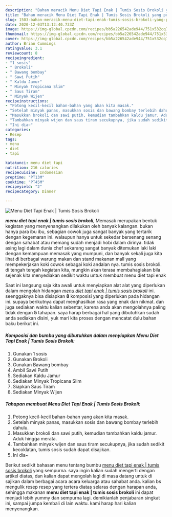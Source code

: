 ```yaml
---
description: "Bahan meracik Menu Diet Tapi Enak | Tumis Sosis Brokoli yang praktis"
title: "Bahan meracik Menu Diet Tapi Enak | Tumis Sosis Brokoli yang praktis"
slug: 1503-bahan-meracik-menu-diet-tapi-enak-tumis-sosis-brokoli-yang-praktis
date: 2020-12-03T13:12:40.733Z
image: https://img-global.cpcdn.com/recipes/bb5a226542ade944/751x532cq70/menu-diet-tapi-enak-tumis-sosis-brokoli-foto-resep-utama.jpg
thumbnail: https://img-global.cpcdn.com/recipes/bb5a226542ade944/751x532cq70/menu-diet-tapi-enak-tumis-sosis-brokoli-foto-resep-utama.jpg
cover: https://img-global.cpcdn.com/recipes/bb5a226542ade944/751x532cq70/menu-diet-tapi-enak-tumis-sosis-brokoli-foto-resep-utama.jpg
author: Brian Cummings
ratingvalue: 3.1
reviewcount: 8
recipeingredient:
- "1 sosis"
- " Brokoli"
- " Bawang bombay"
- " Sawi Putih"
- " Kaldu Jamur"
- " Minyak Tropicana Slim"
- " Saus Tiram"
- " Minyak Wijen"
recipeinstructions:
- "Potong kecil-kecil bahan-bahan yang akan kita masak."
- "Setelah minyak panas, masukkan sosis dan bawang bombay terlebih dahulu."
- "Masukkan brokoli dan sawi putih, kemudian tambahkan kaldu jamur. Aduk hingga merata."
- "Tambahkan minyak wijen dan saus tiram secukupnya, jika sudah sedikit kecoklatan, tumis sosis sudah dapat disajikan."
- "Ini dia~"
categories:
- Resep
tags:
- menu
- diet
- tapi

katakunci: menu diet tapi 
nutrition: 216 calories
recipecuisine: Indonesian
preptime: "PT13M"
cooktime: "PT45M"
recipeyield: "2"
recipecategory: Dinner

---
```



![Menu Diet Tapi Enak | Tumis Sosis Brokoli](https://img-global.cpcdn.com/recipes/bb5a226542ade944/751x532cq70/menu-diet-tapi-enak-tumis-sosis-brokoli-foto-resep-utama.jpg)

<b><i>menu diet tapi enak | tumis sosis brokoli</i></b>, Memasak merupakan bentuk kegiatan yang menyenangkan dilakukan oleh banyak kalangan. bukan hanya para ibu ibu, sebagian cowok juga sangat banyak yang tertarik dengan kegemaran ini. walaupun hanya untuk sekedar bersenang senang dengan sahabat atau memang sudah menjadi hobi dalam dirinya. tidak asing lagi dalam dunia chef sekarang sangat banyak ditemukan laki laki dengan kemampuan memasak yang mumpuni, dan banyak sekali juga kita lihat di berbagai warung makan dan stand makanan mall yang mempekerjakan koki cowok sebagai koki andalan nya.
 tumis sosis brokoli</i>. di tengah tengah kegiatan kita, mungkin akan terasa membahagiakan bila sejenak kita menyediakan sedikit waktu untuk membuat menu diet tapi enak 

Saat ini langsung saja kita awali untuk menyiapkan alat alat yang diperlukan dalam mengolah hidangan <u><i>menu diet tapi enak | tumis sosis brokoli</i></u> ini. seenggaknya bisa disiapkan <b>8</b> komposisi yang diperlukan pada hidangan ini. supaya berikutnya dapat menghasilkan rasa yang enak dan nikmat. dan juga sediakan waktu kalian sebentar, karena anda akan mengolahnya paling tidak dengan <b>5</b> tahapan. saya harap berbagai hal yang dibutuhkan sudah anda sediakan disini, yuk mari kita proses dengan mencatat dulu bahan baku berikut ini.

<!--inarticleads1-->

##### Komposisi dan bumbu yang dibutuhkan dalam menyiapkan Menu Diet Tapi Enak | Tumis Sosis Brokoli:

1. Gunakan 1 sosis
1. Gunakan  Brokoli
1. Gunakan  Bawang bombay
1. Ambil  Sawi Putih
1. Sediakan  Kaldu Jamur
1. Sediakan  Minyak Tropicana Slim
1. Siapkan  Saus Tiram
1. Sediakan  Minyak Wijen




<!--inarticleads2-->

##### Tahapan membuat Menu Diet Tapi Enak | Tumis Sosis Brokoli:

1. Potong kecil-kecil bahan-bahan yang akan kita masak.
1. Setelah minyak panas, masukkan sosis dan bawang bombay terlebih dahulu.
1. Masukkan brokoli dan sawi putih, kemudian tambahkan kaldu jamur. Aduk hingga merata.
1. Tambahkan minyak wijen dan saus tiram secukupnya, jika sudah sedikit kecoklatan, tumis sosis sudah dapat disajikan.
1. Ini dia~




Berikut sedikit bahasan menu tentang bumbu <u>menu diet tapi enak | tumis sosis brokoli</u> yang sempurna. saya ingin kalian sudah mengerti dengan artikel diatas, dan kalian dapat mengolah lagi di masa datang untuk di sajikan dalam berbagai acara acara keluarga atau sahabat anda. kalian bs mengulik resep resep yang tertera diatas selaras dengan harapan anda, sehingga makanan <b>menu diet tapi enak | tumis sosis brokoli</b> ini dapat menjadi lebih yummy dan sempurna lagi. demikianlah penjabaran singkat ini, sampai jumpa kembali di lain waktu. kami harap hari kalian menyenangkan.
